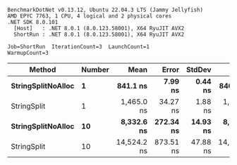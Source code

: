 ```

BenchmarkDotNet v0.13.12, Ubuntu 22.04.3 LTS (Jammy Jellyfish)
AMD EPYC 7763, 1 CPU, 4 logical and 2 physical cores
.NET SDK 8.0.101
  [Host]   : .NET 8.0.1 (8.0.123.58001), X64 RyuJIT AVX2
  ShortRun : .NET 8.0.1 (8.0.123.58001), X64 RyuJIT AVX2

Job=ShortRun  IterationCount=3  LaunchCount=1  
WarmupCount=3  

```
| Method             | Number | Mean        | Error     | StdDev   | Min         | Max         | Gen0   | Allocated |
|------------------- |------- |------------:|----------:|---------:|------------:|------------:|-------:|----------:|
| **StringSplitNoAlloc** | **1**      |    **841.1 ns** |   **7.99 ns** |  **0.44 ns** |    **840.6 ns** |    **841.4 ns** |      **-** |         **-** |
| StringSplit        | 1      |  1,465.0 ns |  34.27 ns |  1.88 ns |  1,463.1 ns |  1,466.9 ns | 0.0381 |    3208 B |
| **StringSplitNoAlloc** | **10**     |  **8,332.6 ns** | **272.34 ns** | **14.93 ns** |  **8,316.9 ns** |  **8,346.6 ns** |      **-** |         **-** |
| StringSplit        | 10     | 14,524.2 ns | 873.51 ns | 47.88 ns | 14,496.2 ns | 14,579.5 ns | 0.3815 |   32080 B |
